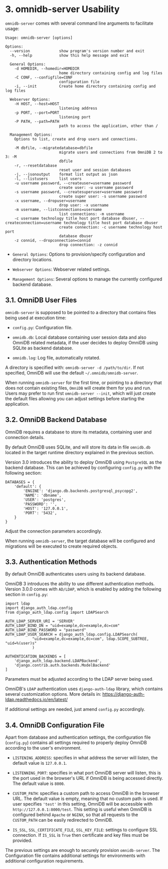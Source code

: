 # 3. omnidb-server Usability

`omnidb-server` comes with several command line arguments to facilitate usage:

```
Usage: omnidb-server [options]

Options:
  --version             show program's version number and exit
  -h, --help            show this help message and exit

  General Options:
    -d HOMEDIR, --homedir=HOMEDIR
                        home directory containing config and log files
    -C CONF, --configfile=CONF
                        configuration file
    -i, --init          Create home directory containing config and log files

  Webserver Options:
    -H HOST, --host=HOST
                        listening address
    -p PORT, --port=PORT
                        listening port
    -P PATH, --path=PATH
                        path to access the application, other than /

  Management Options:
    Options to list, create and drop users and connections.

    -M dbfile, --migratedatabase=dbfile
                        migrate users and connections from OmniDB 2 to 3: -M
                        dbfile
    -r, --resetdatabase
                        reset user and session databases
    -j, --jsonoutput    format list output as json
    -l, --listusers     list users
    -u username password, --createuser=username password
                        create user: -u username password
    -s username password, --createsuperuser=username password
                        create super user: -s username password
    -x username, --dropuser=username
                        drop user: -x username
    -m username, --listconnections=username
                        list connections: -m username
    -c username technology title host port database dbuser, --createconnection=username technology title host port database dbuser
                        create connection: -c username technology host port
                        database dbuser
    -z connid, --dropconnection=connid
                        drop connection: -z connid
```

- `General Options`: Options to provision/specify configuration and directory locations.

- `Webserver Options`: Webserver related settings.

- `Management Options`: Several options to manage the currently configured backend
database.

## 3.1. OmniDB User Files

`omnidb-server` is supposed to be pointed to a directory that contains files
being used at execution time:

- `config.py`: Configuration file.

- `omnidb.db`: Local database containing user session data and also OmniDB related
metadata, if the user decides to deploy OmniDB using SQLite as backend database.

- `omnidb.log`: Log file, automatically rotated.

A directory is specified with: `omnidb-server -d /path/to/dir`. If not specified,
OmniDB will use the default `~/.omnidb/omnidb-server`.

When running `omnidb-server` for the first time, or pointing to a directory that
does not contain existing files, `OmniDB` will create them for you and run. Users
may prefer to run first `omnidb-server --init`, which will just create the default
files allowing you can adjust settings before starting the application.

## 3.2. OmniDB Backend Database

OmniDB requires a database to store its metadata, containing user and connection
details.

By default OmniDB uses SQLite, and will store its data in file `omnidb.db` located
in the target runtime directory explained in the previous section.

Version 3.0 introduces the ability to deploy OmniDB using `PostgreSQL` as the backend
database. This can be achieved by configuring `config.py` with the following section:

```
DATABASES = {
    'default': {
        'ENGINE': 'django.db.backends.postgresql_psycopg2',
        'NAME': 'dbname',
        'USER': 'postgres',
        'PASSWORD': '',
        'HOST': '127.0.0.1',
        'PORT': '5432',
    }
}
```

Adjust the connection parameters accordingly.

When running `omnidb-server`, the target database will be configured and migrations
will be executed to create required objects.

## 3.3. Authentication Methods

By default OmniDB authenticates users using its backend database.

OmniDB 3 introduces the ability to use different authentication methods. Version
3.0.0 comes with `AD/LDAP`, which is enabled by adding the following section in
`config.py`:

```
import ldap
import django_auth_ldap.config
from django_auth_ldap.config import LDAPSearch

AUTH_LDAP_SERVER_URI = 'SERVER'
AUTH_LDAP_BIND_DN = "uid=example,dc=example,dc=com"
AUTH_LDAP_BIND_PASSWORD = "password"
AUTH_LDAP_USER_SEARCH = django_auth_ldap.config.LDAPSearch(
            "uid=example,dc=example,dc=com", ldap.SCOPE_SUBTREE, "uid=%(user)s"
            )

AUTHENTICATION_BACKENDS = [
    'django_auth_ldap.backend.LDAPBackend',
    'django.contrib.auth.backends.ModelBackend'
]
```

Parameters must be adjusted according to the LDAP server being used.

OmniDB's `LDAP` authentication uses `django-auth-ldap` library, which contains several
customization options. More details in: https://django-auth-ldap.readthedocs.io/en/latest/

If additional settings are needed, just amend `config.py` accordingly.

## 3.4. OmniDB Configuration File

Apart from database and authentication settings, the configuration file (`config.py`)
contains all settings required to properly deploy OmniDB according to the user's
environment.

- `LISTENING_ADDRESS`: specifies in what address the server will listen, the default
value is `127.0.0.1`.

- `LISTENNING_PORT`: specifies in what port OmniDB server will listen, this is the port used
in the browser's URL if OmniDB is being accessed directly. The default value is `8000`.

- `CUSTOM_PATH`: specifies a custom path to access OmniDB in the browser URL. The
default value is empty, meaning that no custom path is used. If user specifies `'test'`
in this setting, OmniDB will be accessible with `http://127.0.0.1:8000/test`. This
setting is useful when OmniDB is configured behind `Apache` or `NGINX`, so that
all requests to the `CUSTOM_PATH` can be easily redirected to OmniDB.

- `IS_SSL`, `SSL_CERTIFICATE_FILE`, `SSL_KEY_FILE`: settings to configure SSL
connection. If `IS_SSL` is `True` then certificate and key files must be provided.

The previous settings are enough to securely provision `omnidb-server`. The Configuration
file contains additional settings for environments with additional configuration
requirements.
